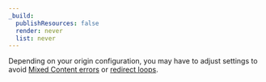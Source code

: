 ```yaml
---
_build:
  publishResources: false
  render: never
  list: never
---
```


Depending on your origin configuration, you may have to adjust settings to avoid [Mixed Content errors](https://support.cloudflare.com/hc/articles/200170476) or [redirect loops](/ssl/troubleshooting/too-many-redirects/).
